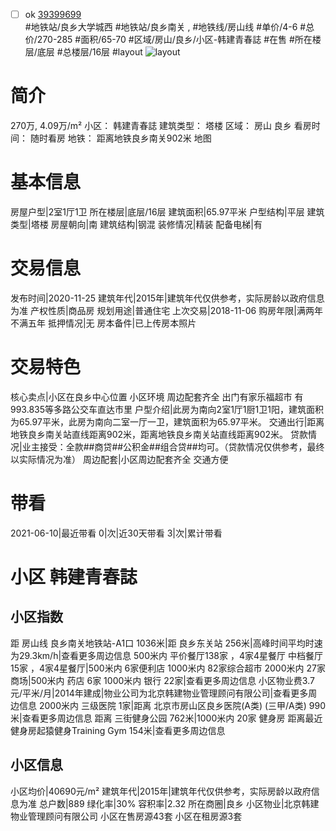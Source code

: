 - [ ] ok [39399699](https://bj.5i5j.com/ershoufang/39399699.html)  
 #地铁站/良乡大学城西 #地铁站/良乡南关 ,  #地铁线/房山线
#单价/4-6 #总价/270-285 #面积/65-70   #区域/房山/良乡/小区-韩建青春誌 #在售 #所在楼层/底层 #总楼层/16层 #layout 
![layout](http://image2.5i5j.com//group1/M00/87/E3/CgqJMl0QepCAW32nAAC5O3APJpQ033.jpg_P5.jpg) 
# 简介 
 270万,  4.09万/m² 
小区： 韩建青春誌
建筑类型： 塔楼
区域： 房山 良乡
看房时间： 随时看房
地铁： 距离地铁良乡南关902米 地图
# 基本信息 
 房屋户型|2室1厅1卫
所在楼层|底层/16层
建筑面积|65.97平米
户型结构|平层
建筑类型|塔楼
房屋朝向|南
建筑结构|钢混
装修情况|精装
配备电梯|有
# 交易信息 
 发布时间|2020-11-25
建筑年代|2015年|建筑年代仅供参考，实际房龄以政府信息为准
产权性质|商品房
规划用途|普通住宅
上次交易|2018-11-06
购房年限|满两年不满五年
抵押情况|无
房本备件|已上传房本照片
# 交易特色 
 核心卖点|小区在良乡中心位置 小区环境 周边配套齐全 出门有家乐福超市 有993.835等多路公交车直达市里
户型介绍|此房为南向2室1厅1厨1卫1阳，建筑面积为65.97平米，此房为南向二室一厅一卫，建筑面积为65.97平米。
交通出行|距离地铁良乡南关站直线距离902米，距离地铁良乡南关站直线距离902米。
贷款情况|业主接受：全款##商贷##公积金##组合贷##均可。（贷款情况仅供参考，最终以实际情况为准）
周边配套|小区周边配套齐全  交通方便
# 带看 
 2021-06-10|最近带看	 0|次|近30天带看	 3|次|累计带看
# 小区 韩建青春誌
## 小区指数 
 距 房山线 良乡南关地铁站-A1口 1036米|距 良乡东关站 256米|高峰时间平均时速为29.3km/h|查看更多周边信息
500米内 平价餐厅138家 ，4家4星餐厅
中档餐厅15家 ，4家4星餐厅|500米内 6家便利店
1000米内 82家综合超市
2000米内 27家商场|500米内 药店 6家
1000米内 银行 22家|查看更多周边信息
小区物业费3.7元/平米/月|2014年建成|物业公司为北京韩建物业管理顾问有限公司|查看更多周边信息
2000米内 三级医院 1家|距离 北京市房山区良乡医院(A类) (三甲/A类) 990米|查看更多周边信息
距离 三街健身公园 762米|1000米内 20家 健身房
距离最近健身房起猿健身Training Gym 154米|查看更多周边信息
## 小区信息 
 小区均价|40690元/m²
建筑年代|2015年|建筑年代仅供参考，实际房龄以政府信息为准
总户数|889
绿化率|30%
容积率|2.32
所在商圈|良乡
小区物业|北京韩建物业管理顾问有限公司
小区在售房源43套
小区在租房源3套
